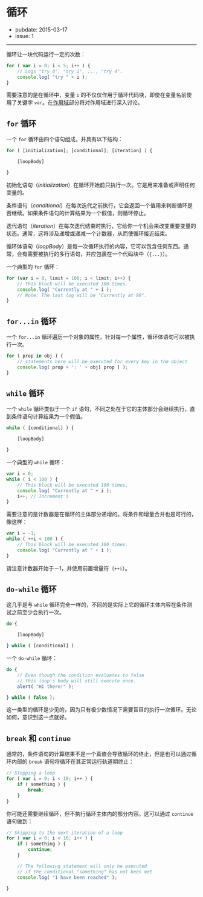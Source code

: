 # 循环

- pubdate: 2015-03-17
- issue: 1

------

循环让一块代码运行一定的次数：

```javascript
for ( var i = 0; i < 5; i++ ) {
	// Logs "try 0", "try 1", ..., "try 4".
	console.log( "try " + i );
}
```

需要注意的是在循环中，变量 `i` 的不仅仅作用于循环代码块，即使在变量名前使用了关键字 `var`。在[作用域](/javascript-101/scope.html)部分将对作用域进行深入讨论。

## `for` 循环

一个 `for` 循环由四个语句组成，并具有以下结构：

```javascript
for ( [initialization]; [conditional]; [iteration] ) {

	[loopBody]

}
```

初始化语句（_initialization_）在循环开始前只执行一次。它是用来准备或声明任何变量的。

条件语句（_conditional_）在每次迭代之前执行，它会返回一个值用来判断循环是否继续。如果条件语句的计算结果为一个假值，则循环停止。

迭代语句（_iteration_）在每次迭代结束时执行，它给你一个机会来改变重要变量的状态。通常，这将涉及递增或递减一个计数器，从而使循环接近结束。

循环体语句（_loopBody_）是每一次循环执行的内容，它可以包含任何东西。通常，会有需要被执行的多行语句，并应包裹在一个代码块中（`{...}`）。

一个典型的 `for` 循环：

```javascript
for (var i = 0, limit = 100; i < limit; i++) {
	// This block will be executed 100 times.
	console.log( "Currently at " + i );
	// Note: The last log will be "Currently at 99".
}
```

## `for...in` 循环

一个 `for...in` 循环遍历一个对象的属性，针对每一个属性，循环体语句可以被执行一次。

```javascript
for ( prop in obj ) {
	// statements here will be executed for every key in the object
	console.log( prop + ': ' + obj[ prop ] );
}
```


## `while` 循环

一个 `while` 循环类似于一个 `if` 语句，不同之处在于它的主体部分会继续执行，直到条件语句计算结果为一个假值。

```javascript
while ( [conditional] ) {

	[loopBody]

}
```

一个典型的 `while` 循环：

```javascript
var i = 0;
while ( i < 100 ) {
	// This block will be executed 100 times.
	console.log( "Currently at " + i );
	i++; // Increment i
}
```

需要注意的是计数器是在循环的主体部分递增的。将条件和增量合并也是可行的，像这样：

```javascript
var i = -1;
while ( ++i < 100 ) {
	// This block will be executed 100 times.
	console.log( "Currently at " + i );
}
```

请注意计数器开始于－1，并使用前置增量符（`++i`）。

## `do-while` 循环

这几乎是与 `while` 循环完全一样的，不同的是实际上它的循环主体内容在条件测试之前至少会执行一次。

```javascript
do {

	[loopBody]

} while ( [conditional] )
```

一个 `do-while` 循环：

```javascript
do {
	// Even though the condition evaluates to false
	// this loop's body will still execute once.
	alert( "Hi there!" );

} while ( false );
```

这一类型的循环是少见的，因为只有极少数情况下需要盲目的执行一次循环。无论如何，意识到这一点就好。

## `break` 和 `continue`

通常的，条件语句的计算结果不是一个真值会导致循环的终止，但是也可以通过循环内部的 `break` 语句将循环在其正常运行轨道期终止：

```javascript
// Stopping a loop
for ( var i = 0; i < 10; i++ ) {
	if ( something ) {
		break;
	}
}
```

你可能还需要继续循环，但不执行循环主体内的部分内容。这可以通过 `continue` 语句做到：

```javascript
// Skipping to the next iteration of a loop
for ( var i = 0; i < 10; i++ ) {
	if ( something ) {
		continue;
	}

	// The following statement will only be executed
	// if the conditional "something" has not been met
	console.log( "I have been reached" );

}
```
